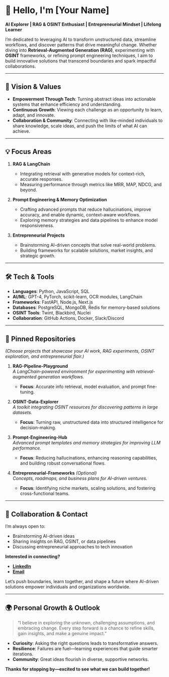 # 👋 Hello, I'm **[Your Name]**

**AI Explorer | RAG & OSINT Enthusiast | Entrepreneurial Mindset | Lifelong Learner**

I’m dedicated to leveraging AI to transform unstructured data, streamline workflows, and discover patterns that drive meaningful change. Whether diving into **Retrieval-Augmented Generation (RAG)**, experimenting with **OSINT** frameworks, or refining prompt engineering techniques, I aim to build innovative solutions that transcend boundaries and spark impactful collaborations.

---

## 🌱 **Vision & Values**

- **Empowerment Through Tech**: Turning abstract ideas into actionable systems that enhance efficiency and understanding.  
- **Continuous Growth**: Viewing each challenge as an opportunity to learn, adapt, and innovate.  
- **Collaboration & Community**: Connecting with like-minded individuals to share knowledge, scale ideas, and push the limits of what AI can achieve.

---

## 💡 **Focus Areas**

1. **RAG & LangChain**  
   - Integrating retrieval with generative models for context-rich, accurate responses.  
   - Measuring performance through metrics like MRR, MAP, NDCG, and beyond.

   

2. **Prompt Engineering & Memory Optimization**  
   - Crafting advanced prompts that reduce hallucinations, improve accuracy, and enable dynamic, context-aware workflows.  
   - Exploring memory strategies and data pipelines to enhance model responsiveness.

3. **Entrepreneurial Projects**  
   - Brainstorming AI-driven concepts that solve real-world problems.  
   - Building frameworks for scalable solutions, market insights, and strategic growth.

---

## 🛠️ **Tech & Tools**

- **Languages**: Python, JavaScript, SQL  
- **AI/ML**: GPT-4, PyTorch, scikit-learn, OCR modules, LangChain  
- **Frameworks**: FastAPI, Node.js, Next.js  
- **Databases**: PostgreSQL, MongoDB, Redis for memory-based solutions  
- **OSINT Tools**: Twint, Blackbird, Nuclei  
- **Collaboration**: GitHub Actions, Docker, Slack/Discord

---

## 📌 **Pinned Repositories**

*(Choose projects that showcase your AI work, RAG experiments, OSINT exploration, and entrepreneurial flair.)*

1. **RAG-Pipeline-Playground**  
   *A LangChain-powered environment for experimenting with retrieval-augmented generation workflows.*  
   - **Focus**: Accurate info retrieval, model evaluation, and prompt fine-tuning.

2. **OSINT-Data-Explorer**  
   *A toolkit integrating OSINT resources for discovering patterns in large datasets.*  
   - **Focus**: Turning raw, unstructured data into structured intelligence for decision-making.

3. **Prompt-Engineering-Hub**  
   *Advanced prompt templates and memory strategies for improving LLM performance.*  
   - **Focus**: Reducing hallucinations, enhancing reasoning capabilities, and building robust conversational flows.

4. **Entrepreneurial-Frameworks** *(Optional)*  
   *Concepts, roadmaps, and business plans for AI-driven ventures.*  
   - **Focus**: Identifying niche markets, scaling solutions, and fostering cross-functional teams.

---

## 🤝 **Collaboration & Contact**

I’m always open to:
- Brainstorming AI-driven ideas
- Sharing insights on RAG, OSINT, or data pipelines
- Discussing entrepreneurial approaches to tech innovation

**Interested in connecting?**  
- **[LinkedIn](https://linkedin.com/in/yourlinkedin)**  
- **[Email](mailto:youremail@example.com)**

Let’s push boundaries, learn together, and shape a future where AI-driven solutions empower individuals and organizations worldwide.

---

## 🌍 **Personal Growth & Outlook**

> “I believe in exploring the unknown, challenging assumptions, and embracing change. Every step forward is a chance to refine skills, gain insights, and make a genuine impact.”

- **Curiosity**: Asking the right questions leads to transformative answers.  
- **Resilience**: Failures are fuel—learning experiences that guide smarter iterations.  
- **Community**: Great ideas flourish in diverse, supportive networks.

**Thanks for stopping by—excited to see what we can build together!**
